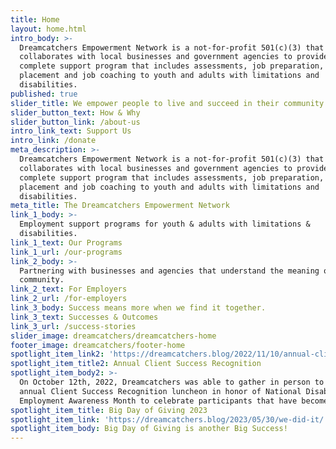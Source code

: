 ```yaml
---
title: Home
layout: home.html
intro_body: >-
  Dreamcatchers Empowerment Network is a not-for-profit 501(c)(3) that
  collaborates with local businesses and government agencies to provide a
  complete support program that includes assessments, job preparation, job
  placement and job coaching to youth and adults with limitations and
  disabilities.
published: true
slider_title: We empower people to live and succeed in their community.
slider_button_text: How & Why
slider_button_link: /about-us
intro_link_text: Support Us
intro_link: /donate
meta_description: >-
  Dreamcatchers Empowerment Network is a not-for-profit 501(c)(3) that
  collaborates with local businesses and government agencies to provide a
  complete support program that includes assessments, job preparation, job
  placement and job coaching to youth and adults with limitations and
  disabilities.
meta_title: The Dreamcatchers Empowerment Network
link_1_body: >-
  Employment support programs for youth & adults with limitations &
  disabilities.
link_1_text: Our Programs
link_1_url: /our-programs
link_2_body: >-
  Partnering with businesses and agencies that understand the meaning of
  community.
link_2_text: For Employers
link_2_url: /for-employers
link_3_body: Success means more when we find it together.
link_3_text: Successes & Outcomes
link_3_url: /success-stories
slider_image: dreamcatchers/dreamcatchers-home
footer_image: dreamcatchers/footer-home
spotlight_item_link2: 'https://dreamcatchers.blog/2022/11/10/annual-client-success-recognition/'
spotlight_item_title2: Annual Client Success Recognition
spotlight_item_body2: >-
  On October 12th, 2022, Dreamcatchers was able to gather in person to hold our
  annual Client Success Recognition luncheon in honor of National Disability
  Employment Awareness Month to celebrate participants that have become hired.
spotlight_item_title: Big Day of Giving 2023
spotlight_item_link: 'https://dreamcatchers.blog/2023/05/30/we-did-it/'
spotlight_item_body: Big Day of Giving is another Big Success!
---
```

